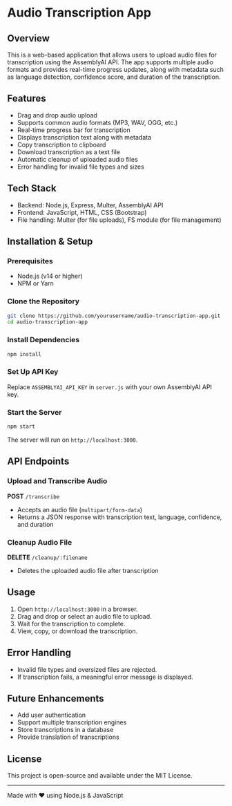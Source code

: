 # Audio Transcription App

## Overview
This is a web-based application that allows users to upload audio files for transcription using the AssemblyAI API. The app supports multiple audio formats and provides real-time progress updates, along with metadata such as language detection, confidence score, and duration of the transcription.

## Features
- Drag and drop audio upload
- Supports common audio formats (MP3, WAV, OGG, etc.)
- Real-time progress bar for transcription
- Displays transcription text along with metadata
- Copy transcription to clipboard
- Download transcription as a text file
- Automatic cleanup of uploaded audio files
- Error handling for invalid file types and sizes

## Tech Stack
- Backend: Node.js, Express, Multer, AssemblyAI API
- Frontend: JavaScript, HTML, CSS (Bootstrap)
- File handling: Multer (for file uploads), FS module (for file management)

## Installation & Setup

### Prerequisites
- Node.js (v14 or higher)
- NPM or Yarn

### Clone the Repository
```sh
git clone https://github.com/yourusername/audio-transcription-app.git
cd audio-transcription-app
```

### Install Dependencies
```sh
npm install
```

### Set Up API Key
Replace `ASSEMBLYAI_API_KEY` in `server.js` with your own AssemblyAI API key.

### Start the Server
```sh
npm start
```
The server will run on `http://localhost:3000`.

## API Endpoints

### Upload and Transcribe Audio
**POST** `/transcribe`
- Accepts an audio file (`multipart/form-data`)
- Returns a JSON response with transcription text, language, confidence, and duration

### Cleanup Audio File
**DELETE** `/cleanup/:filename`
- Deletes the uploaded audio file after transcription

## Usage
1. Open `http://localhost:3000` in a browser.
2. Drag and drop or select an audio file to upload.
3. Wait for the transcription to complete.
4. View, copy, or download the transcription.

## Error Handling
- Invalid file types and oversized files are rejected.
- If transcription fails, a meaningful error message is displayed.

## Future Enhancements
- Add user authentication
- Support multiple transcription engines
- Store transcriptions in a database
- Provide translation of transcriptions

## License
This project is open-source and available under the MIT License.

---
Made with ❤️ using Node.js & JavaScript

